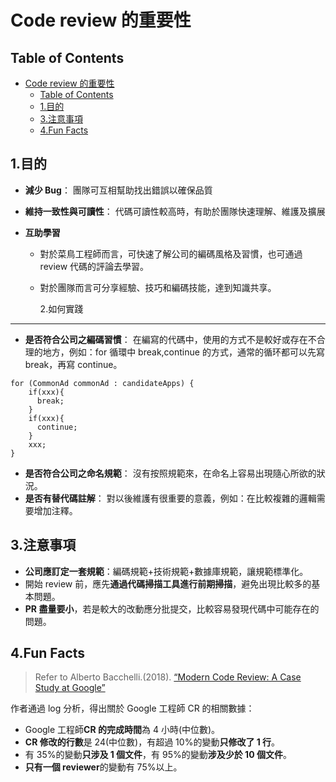 # Code review 的重要性

## Table of Contents

- [Code review 的重要性](#code-review-的重要性)
  - [Table of Contents](#table-of-contents)
  - [1.目的](#1目的)
  - [3.注意事項](#3注意事項)
  - [4.Fun Facts](#4fun-facts)

## 1.目的

- **減少 Bug**：
  團隊可互相幫助找出錯誤以確保品質
- **維持一致性與可讀性**：
  代碼可讀性較高時，有助於團隊快速理解、維護及擴展
- **互助學習**

  - 對於菜鳥工程師而言，可快速了解公司的編碼風格及習慣，也可通過 review 代碼的評論去學習。
  - 對於團隊而言可分享經驗、技巧和編碼技能，達到知識共享。

    2.如何實踐

---

- **是否符合公司之編碼習慣**：
  在編寫的代碼中，使用的方式不是較好或存在不合理的地方，例如：for 循環中 break,continue 的方式，通常的循环都可以先寫 break，再寫 continue。

```gherkin=
for (CommonAd commonAd : candidateApps) {
  	if(xxx){
      break;
  	}
  	if(xxx){
      continue;
  	}
    xxx;
}
```

- **是否符合公司之命名規範**：
  沒有按照規範來，在命名上容易出現隨心所欲的狀況。
- **是否有替代碼註解**：
  對以後維護有很重要的意義，例如：在比較複雜的邏輯需要增加注釋。

## 3.注意事項

- **公司應訂定一套規範**：編碼規範+技術規範+數據庫規範，讓規範標準化。
- 開始 review 前，應先**通過代碼掃描工具進行前期掃描**，避免出現比較多的基本問題。
- **PR 盡量要小**，若是較大的改動應分批提交，比較容易發現代碼中可能存在的問題。

## 4.Fun Facts

> Refer to Alberto Bacchelli.(2018). [“Modern Code Review: A Case Study at Google”](https://research.google/pubs/pub47025/)

作者通過 log 分析，得出關於 Google 工程師 CR 的相關數據：

- Google 工程師**CR 的完成時間**為 4 小時(中位數)。
- **CR 修改的行數**是 24(中位數)，有超過 10%的變動**只修改了 1 行**。
- 有 35%的變動**只涉及 1 個文件**，有 95%的變動**涉及少於 10 個文件**。
- **只有一個 reviewer**的變動有 75%以上。
